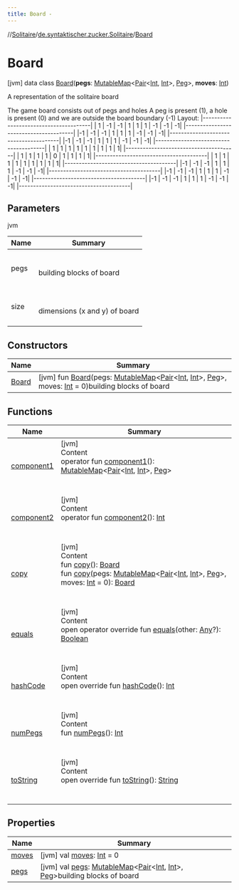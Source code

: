 ```yaml
---
title: Board -
---
```

//[Solitaire](../../index.md)/[de.syntaktischer.zucker.Solitaire](../index.md)/[Board](index.md)



# Board  
 [jvm] data class [Board](index.md)(**pegs**: [MutableMap](https://kotlinlang.org/api/latest/jvm/stdlib/kotlin.collections/-mutable-map/index.html)<[Pair](https://kotlinlang.org/api/latest/jvm/stdlib/kotlin/-pair/index.html)<[Int](https://kotlinlang.org/api/latest/jvm/stdlib/kotlin/-int/index.html), [Int](https://kotlinlang.org/api/latest/jvm/stdlib/kotlin/-int/index.html)>, [Peg](../-peg/index.md)>, **moves**: [Int](https://kotlinlang.org/api/latest/jvm/stdlib/kotlin/-int/index.html))

A representation of the solitaire board



The game board consists out of pegs and holes A peg is present (1), a hole is present (0) and we are outside the board boundary (-1) Layout: |---------------------------------------| | 1 | -1 | -1 | 1 | 1 | 1 | -1 | -1 | -1| |---------------------------------------| |-1 | -1 | -1 | 1 | 1 | 1 | -1 | -1 | -1| |---------------------------------------| |-1 | -1 | -1 | 1 | 1 | 1 | -1 | -1 | -1| |---------------------------------------| | 1 |  1 |  1 | 1 | 1 | 1 |  1 |  1 |  1| |---------------------------------------| | 1 |  1 |  1 | 1 | 0 | 1 |  1 |  1 |  1| |---------------------------------------| | 1 |  1 |  1 | 1 | 1 | 1 |  1 |  1 |  1| |---------------------------------------| |-1 | -1 | -1 | 1 | 1 | 1 | -1 | -1 | -1| |---------------------------------------| |-1 | -1 | -1 | 1 | 1 | 1 | -1 | -1 | -1| |---------------------------------------| |-1 | -1 | -1 | 1 | 1 | 1 | -1 | -1 | -1| |---------------------------------------|

   


## Parameters  
  
jvm  
  
|  Name|  Summary| 
|---|---|
| <a name="de.syntaktischer.zucker.Solitaire/Board///PointingToDeclaration/"></a>pegs| <a name="de.syntaktischer.zucker.Solitaire/Board///PointingToDeclaration/"></a><br><br>building blocks of board<br><br>
| <a name="de.syntaktischer.zucker.Solitaire/Board///PointingToDeclaration/"></a>size| <a name="de.syntaktischer.zucker.Solitaire/Board///PointingToDeclaration/"></a><br><br>dimensions (x and y) of board<br><br>
  


## Constructors  
  
|  Name|  Summary| 
|---|---|
| <a name="de.syntaktischer.zucker.Solitaire/Board/Board/#kotlin.collections.MutableMap[kotlin.Pair[kotlin.Int,kotlin.Int],de.syntaktischer.zucker.Solitaire.Peg]#kotlin.Int/PointingToDeclaration/"></a>[Board](-board.md)| <a name="de.syntaktischer.zucker.Solitaire/Board/Board/#kotlin.collections.MutableMap[kotlin.Pair[kotlin.Int,kotlin.Int],de.syntaktischer.zucker.Solitaire.Peg]#kotlin.Int/PointingToDeclaration/"></a> [jvm] fun [Board](-board.md)(pegs: [MutableMap](https://kotlinlang.org/api/latest/jvm/stdlib/kotlin.collections/-mutable-map/index.html)<[Pair](https://kotlinlang.org/api/latest/jvm/stdlib/kotlin/-pair/index.html)<[Int](https://kotlinlang.org/api/latest/jvm/stdlib/kotlin/-int/index.html), [Int](https://kotlinlang.org/api/latest/jvm/stdlib/kotlin/-int/index.html)>, [Peg](../-peg/index.md)>, moves: [Int](https://kotlinlang.org/api/latest/jvm/stdlib/kotlin/-int/index.html) = 0)building blocks of board   <br>


## Functions  
  
|  Name|  Summary| 
|---|---|
| <a name="de.syntaktischer.zucker.Solitaire/Board/component1/#/PointingToDeclaration/"></a>[component1](component1.md)| <a name="de.syntaktischer.zucker.Solitaire/Board/component1/#/PointingToDeclaration/"></a>[jvm]  <br>Content  <br>operator fun [component1](component1.md)(): [MutableMap](https://kotlinlang.org/api/latest/jvm/stdlib/kotlin.collections/-mutable-map/index.html)<[Pair](https://kotlinlang.org/api/latest/jvm/stdlib/kotlin/-pair/index.html)<[Int](https://kotlinlang.org/api/latest/jvm/stdlib/kotlin/-int/index.html), [Int](https://kotlinlang.org/api/latest/jvm/stdlib/kotlin/-int/index.html)>, [Peg](../-peg/index.md)>  <br><br><br>
| <a name="de.syntaktischer.zucker.Solitaire/Board/component2/#/PointingToDeclaration/"></a>[component2](component2.md)| <a name="de.syntaktischer.zucker.Solitaire/Board/component2/#/PointingToDeclaration/"></a>[jvm]  <br>Content  <br>operator fun [component2](component2.md)(): [Int](https://kotlinlang.org/api/latest/jvm/stdlib/kotlin/-int/index.html)  <br><br><br>
| <a name="de.syntaktischer.zucker.Solitaire/Board/copy/#/PointingToDeclaration/"></a>[copy](copy.md)| <a name="de.syntaktischer.zucker.Solitaire/Board/copy/#/PointingToDeclaration/"></a>[jvm]  <br>Content  <br>fun [copy](copy.md)(): [Board](index.md)  <br>fun [copy](copy.md)(pegs: [MutableMap](https://kotlinlang.org/api/latest/jvm/stdlib/kotlin.collections/-mutable-map/index.html)<[Pair](https://kotlinlang.org/api/latest/jvm/stdlib/kotlin/-pair/index.html)<[Int](https://kotlinlang.org/api/latest/jvm/stdlib/kotlin/-int/index.html), [Int](https://kotlinlang.org/api/latest/jvm/stdlib/kotlin/-int/index.html)>, [Peg](../-peg/index.md)>, moves: [Int](https://kotlinlang.org/api/latest/jvm/stdlib/kotlin/-int/index.html) = 0): [Board](index.md)  <br><br><br>
| <a name="kotlin/Any/equals/#kotlin.Any?/PointingToDeclaration/"></a>[equals](../-undoable-command/index.md#%5Bkotlin%2FAny%2Fequals%2F%23kotlin.Any%3F%2FPointingToDeclaration%2F%5D%2FFunctions%2F-1936331503)| <a name="kotlin/Any/equals/#kotlin.Any?/PointingToDeclaration/"></a>[jvm]  <br>Content  <br>open operator override fun [equals](../-undoable-command/index.md#%5Bkotlin%2FAny%2Fequals%2F%23kotlin.Any%3F%2FPointingToDeclaration%2F%5D%2FFunctions%2F-1936331503)(other: [Any](https://kotlinlang.org/api/latest/jvm/stdlib/kotlin/-any/index.html)?): [Boolean](https://kotlinlang.org/api/latest/jvm/stdlib/kotlin/-boolean/index.html)  <br><br><br>
| <a name="kotlin/Any/hashCode/#/PointingToDeclaration/"></a>[hashCode](../-undoable-command/index.md#%5Bkotlin%2FAny%2FhashCode%2F%23%2FPointingToDeclaration%2F%5D%2FFunctions%2F-1936331503)| <a name="kotlin/Any/hashCode/#/PointingToDeclaration/"></a>[jvm]  <br>Content  <br>open override fun [hashCode](../-undoable-command/index.md#%5Bkotlin%2FAny%2FhashCode%2F%23%2FPointingToDeclaration%2F%5D%2FFunctions%2F-1936331503)(): [Int](https://kotlinlang.org/api/latest/jvm/stdlib/kotlin/-int/index.html)  <br><br><br>
| <a name="de.syntaktischer.zucker.Solitaire/Board/numPegs/#/PointingToDeclaration/"></a>[numPegs](num-pegs.md)| <a name="de.syntaktischer.zucker.Solitaire/Board/numPegs/#/PointingToDeclaration/"></a>[jvm]  <br>Content  <br>fun [numPegs](num-pegs.md)(): [Int](https://kotlinlang.org/api/latest/jvm/stdlib/kotlin/-int/index.html)  <br><br><br>
| <a name="de.syntaktischer.zucker.Solitaire/Board/toString/#/PointingToDeclaration/"></a>[toString](to-string.md)| <a name="de.syntaktischer.zucker.Solitaire/Board/toString/#/PointingToDeclaration/"></a>[jvm]  <br>Content  <br>open override fun [toString](to-string.md)(): [String](https://kotlinlang.org/api/latest/jvm/stdlib/kotlin/-string/index.html)  <br><br><br>


## Properties  
  
|  Name|  Summary| 
|---|---|
| <a name="de.syntaktischer.zucker.Solitaire/Board/moves/#/PointingToDeclaration/"></a>[moves](moves.md)| <a name="de.syntaktischer.zucker.Solitaire/Board/moves/#/PointingToDeclaration/"></a> [jvm] val [moves](moves.md): [Int](https://kotlinlang.org/api/latest/jvm/stdlib/kotlin/-int/index.html) = 0   <br>
| <a name="de.syntaktischer.zucker.Solitaire/Board/pegs/#/PointingToDeclaration/"></a>[pegs](pegs.md)| <a name="de.syntaktischer.zucker.Solitaire/Board/pegs/#/PointingToDeclaration/"></a> [jvm] val [pegs](pegs.md): [MutableMap](https://kotlinlang.org/api/latest/jvm/stdlib/kotlin.collections/-mutable-map/index.html)<[Pair](https://kotlinlang.org/api/latest/jvm/stdlib/kotlin/-pair/index.html)<[Int](https://kotlinlang.org/api/latest/jvm/stdlib/kotlin/-int/index.html), [Int](https://kotlinlang.org/api/latest/jvm/stdlib/kotlin/-int/index.html)>, [Peg](../-peg/index.md)>building blocks of board   <br>

